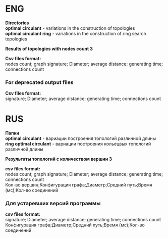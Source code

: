 # ENG
**Directories**   
**optimal circulant** - variations in the construction of topologies       
**optimal circulant ring** - variations in the construction of ring search topologies  


**Results of topologies with  nodes count 3**  

**Csv files format:**   
nodes count; graph signature; Diameter; average distance; generating time; connections count    
### For deprecated output files   
**Csv files format:**   
signature; Diameter; average distance; generating time; connections count   
# RUS
**Папки**    
**optimal circulant** - вариации построения топологий различной длины     
**ring optimal circulant** - вариации построения кольецвых топологий различной длины    

**Результаты топологий с количеством вершин 3**   

**csv files format:**   
nodes count; graph signature; Diameter; average distance; generating time; connections count    
Кол-во вершин;Конфигурация графа;Диаметр;Средний путь;Время (мс);Кол-во соединений    
### Для устаревших версий программы    
**csv files format:**   
  signature; Diameter; average distance; generating time; connections count   
  Конфигурация графа;Диаметр;Средний путь;Время (мс);Кол-во соединений 
